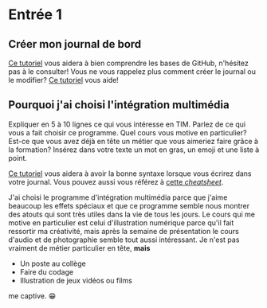 # Entrée 1
## Créer mon journal de bord
[Ce tutoriel](https://guides.github.com/activities/hello-world/) vous aidera à bien comprendre les bases de GitHub, n'hésitez pas à le consulter!
Vous ne vous rappelez plus comment créer le journal ou le modifier? [Ce tutoriel](https://youtu.be/lX3bpuLK_Sg) vous aide! 

## Pourquoi j'ai choisi l'intégration multimédia
Expliquer en 5 à 10 lignes ce qui vous intéresse en TIM. Parlez de ce qui vous a fait choisir ce programme. Quel cours vous motive en particulier? Est-ce que vous avez déjà en tête un métier que vous aimeriez faire grâce à la formation? Insérez dans votre texte un mot en gras, un emoji et une liste à point. 

[Ce tutoriel](https://guides.github.com/features/mastering-markdown/) vous aidera à avoir la bonne syntaxe lorsque vous écrirez dans votre journal. Vous pouvez aussi vous référez à [cette *cheatsheet*](https://github.com/tchapi/markdown-cheatsheet/blob/master/README.md). 

J'ai choisi le programme d'intégration multimédia parce que j'aime beaucoup les effets spéciaux et que ce programme semble nous montrer des atouts qui sont très utiles dans la vie de tous les jours. Le cours qui me motive en particulier est celui d'illustration numérique parce qu'il fait ressortir ma créativité, mais après la semaine de présentation le cours d'audio et de photographie semble tout aussi intéressant. Je n'est pas vraiment de métier particulier en tête, **mais** 
* Un poste au collège
* Faire du codage
* Illustration de jeux vidéos ou films

me captive.
  😁


